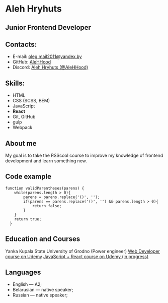 # Aleh Hryhuts
## Junior Frontend Developer
## Contacts:
  * E-mail: [oleg.mail2011@yandex.by](mailto:oleg.mail2011@yandex.by)
  * GitHub: [AleHHood](https://github.com/AleHHood)
  * Discord: [Aleh Hryhuts (@AleHHood)](https://discordapp.com/users/947181960411873310)
## Skills:
  * HTML 
  * CSS (SCSS, BEM)
  * JavaScript
  * **React**
  * Git, GitHub
  * gulp
  * Webpack
    
## About me
My goal is to take the RSScool course to improve my knowledge of frontend development and learn something new.

## Code example
```
function validParentheses(parens) {
    while(parens.length > 0){
        parens = parens.replace('()', '');
        if(parens == parens.replace('()', '') && parens.length > 0){
            return false;
        }
    }
    return true;
  }
```
## Education and Courses
Yanka Kupala State University of Grodno (Power engineer)
[Web Developer course on Udemy](https://www.udemy.com/course/webdeveloper/)
[JavaScript + React course on Udemy (in progress)](https://www.udemy.com/course/javascript_full/)
## Languages
  * English — A2;
  * Belarusian — native speaker; 
  * Russian — native speaker; 